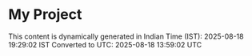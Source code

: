 # My Project

This content is dynamically generated in Indian Time (IST): 2025-08-18 19:29:02 IST
Converted to UTC: 2025-08-18 13:59:02 UTC
